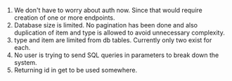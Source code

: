 1. We don't have to worry about auth now. Since that would require creation of one or more endpoints.
2. Database size is limited. No pagination has been done and also duplication of item and type is allowed to avoid unnecessary complexity.
3. type and item are limited from db tables. Currently only two exist for each.
4. No user is trying to send SQL queries in parameters to break down the system.
5. Returning id in get to be used somewhere.
